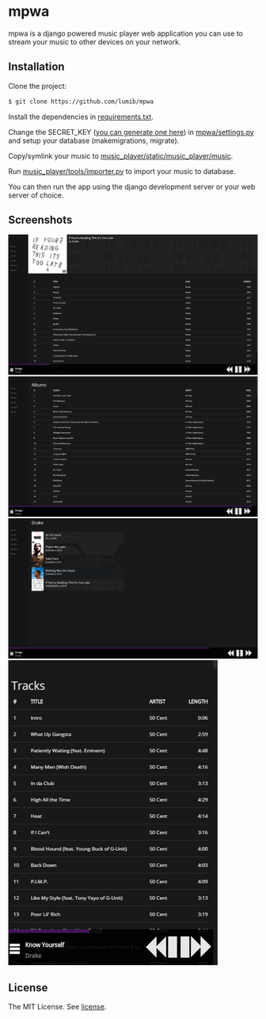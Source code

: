 # mpwa
mpwa is a django powered music player web application you can use to stream your music to other devices on your network.

## Installation

Clone the project:

```sh
$ git clone https://github.com/lumib/mpwa
```

Install the dependencies in [requirements.txt](requirements.txt).

Change the SECRET_KEY ([you can generate one here](http://www.miniwebtool.com/django-secret-key-generator/)) in [mpwa/settings.py](mpwa/settings.py) and setup your database (makemigrations, migrate).

Copy/symlink your music to [music_player/static/music_player/music](music_player/static/music_player/music).

Run [music_player/tools/importer.py](music_player/tools/importer.py) to import your music to database.

You can then run the app using the django development server or your web server of choice.

## Screenshots

![album](screenshots/album.png)
![albums](screenshots/albums.png)
![artist](screenshots/artist.png)
![tracks](screenshots/tracks-responsive.png)

## License

The MIT License. See [license](LICENSE).
